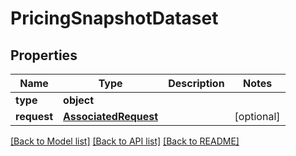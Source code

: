 # PricingSnapshotDataset

## Properties
Name | Type | Description | Notes
------------ | ------------- | ------------- | -------------
**type** | **object** |  | 
**request** | [**AssociatedRequest**](AssociatedRequest.md) |  | [optional] 

[[Back to Model list]](../README.md#documentation-for-models) [[Back to API list]](../README.md#documentation-for-api-endpoints) [[Back to README]](../README.md)

